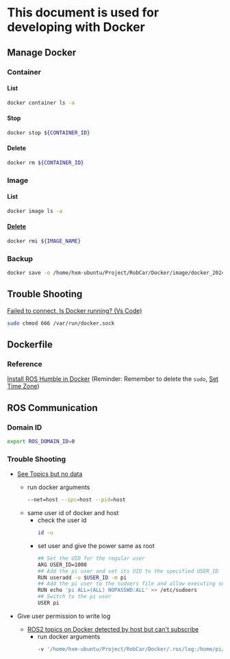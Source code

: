# This document is used for developing with Docker

## Manage Docker  
### Container 
#### List 
```bash
docker container ls -a 
```
#### Stop 
```bash
docker stop ${CONTAINER_ID}
```
#### Delete 
```bash
docker rm ${CONTAINER_ID}
```
### Image 
#### List
```bash
docker image ls -a 
```
#### [Delete](https://stackoverflow.com/questions/51188657/image-is-being-used-by-stopped-container-error) 
```bash
docker rmi ${IMAGE_NAME}
```
### Backup
```bash
docker save -o /home/hxm-ubuntu/Project/RobCar/Docker/image/docker_20240213.tar raspi/ubuntu:latest
```

## Trouble Shooting 
[Failed to connect. Is Docker running? (Vs Code)](https://stackoverflow.com/questions/69530014/failed-to-connect-is-docker-running-vs-code) 
```bash
sudo chmod 666 /var/run/docker.sock
```

## Dockerfile 
### Reference 
[Install ROS Humble in Docker](https://docs.ros.org/en/humble/Installation/Alternatives/Ubuntu-Development-Setup.html) 
(Reminder: Remember to delete the `sudo`, [Set Time Zone](https://askubuntu.com/questions/909277/avoiding-user-interaction-with-tzdata-when-installing-certbot-in-a-docker-contai)) 

## ROS Communication 
### Domain ID
```bash
export ROS_DOMAIN_ID=0
```
### Trouble Shooting 
- [See Topics but no data](https://github.com/rosblox/ros-template?tab=readme-ov-file#solution) 
    - run docker arguments 
        ```bash
        --net=host --ipc=host --pid=host
        ```
    - same user id of docker and host 
        - check the user id 
            ```bash
            id -u 
            ```
        - set user and give the power same as root 
            ```bash
            ## Set the UID for the regular user
            ARG USER_ID=1000
            ## Add the pi user and set its UID to the specified USER_ID
            RUN useradd -u $USER_ID -m pi
            ## Add the pi user to the sudoers file and allow executing sudo commands without password
            RUN echo 'pi ALL=(ALL) NOPASSWD:ALL' >> /etc/sudoers
            ## Switch to the pi user
            USER pi
            ```

- Give user permission to write log
    - [ROS2 topics on Docker detected by host but can't subscribe](https://github.com/eProsima/Fast-DDS/issues/2956) 
        - run docker arguments 
            ```bash
            -v '/home/hxm-ubuntu/Project/RobCar/Docker/.ros/log:/home/pi/.ros/log'
            ```
